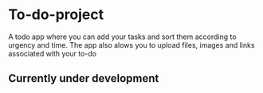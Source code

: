 # To-do-project
A todo app where you can add your tasks and sort them according to urgency and time. 
The app also alows you to upload files, images and links associated with your to-do
## Currently under development
